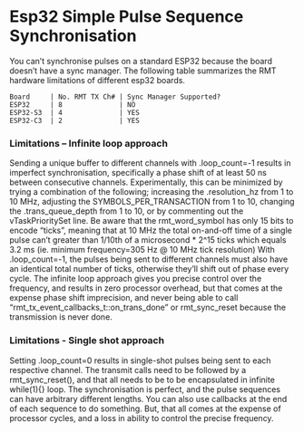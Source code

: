 # Esp32 Simple Pulse Sequence Synchronisation
You can’t synchronise pulses on a standard ESP32 because the board doesn’t have a sync manager.  The following table summarizes the RMT hardware limitations of different esp32 boards.
```
Board     | No. RMT TX Ch# | Sync Manager Supported?
ESP32     | 8              | NO
ESP32-S3  | 4              | YES
ESP32-C3  | 2              | YES
```
### Limitations – Infinite loop approach
Sending a unique buffer to different channels with .loop_count=-1 results in imperfect synchronisation, specifically a phase shift of at least 50 ns between consecutive channels.  Experimentally, this can be minimized by trying a combination of the following; increasing the .resolution_hz from 1 to 10 MHz, adjusting the SYMBOLS_PER_TRANSACTION from 1 to 10, changing the .trans_queue_depth from 1 to 10, or by commenting out the vTaskPrioritySet line.  Be aware that the rmt_word_symbol has only 15 bits to encode “ticks”, meaning that at 10 MHz the total on-and-off time of a single pulse can’t greater than 1/10th of a microsecond * 2^15 ticks which equals 3.2 ms (ie. minimum frequency=305 Hz @ 10 MHz tick resolution)
With .loop_count=-1, the pulses being sent to different channels must also have an identical total number of ticks, otherwise they’ll shift out of phase every cycle.  The infinite loop approach gives you precise control over the frequency, and results in zero processor overhead, but that comes at the expense phase shift imprecision, and never being able to call “rmt_tx_event_callbacks_t::on_trans_done” or rmt_sync_reset because the transmission is never done.  

### Limitations - Single shot approach
Setting .loop_count=0 results in single-shot pulses being sent to each respective channel. The transmit calls need to be followed by a rmt_sync_reset(), and that all needs to be to be encapsulated in infinite while(1){} loop.  The synchronisation is perfect, and the pulse sequences can have arbitrary different lengths.  You can also use callbacks at the end of each sequence to do something.  But, that all comes at the expense of processor cycles, and a loss in ability to control the precise frequency. 
